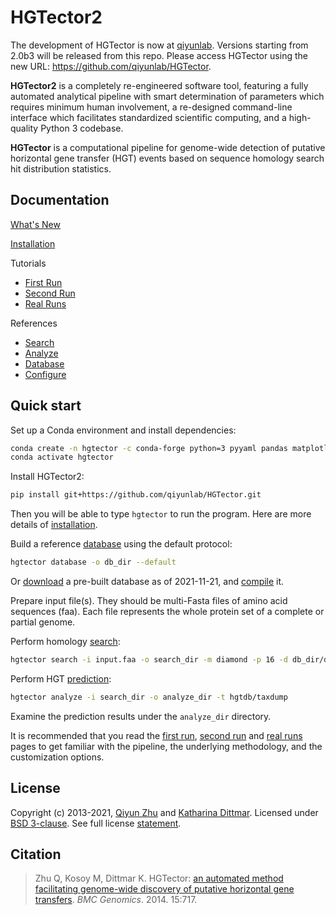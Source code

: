 HGTector2
=========

The development of HGTector is now at [qiyunlab](https://qiyunlab.github.io/). Versions starting from 2.0b3 will be released from this repo. Please access HGTector using the new URL: https://github.com/qiyunlab/HGTector.

**HGTector2** is a completely re-engineered software tool, featuring a fully automated analytical pipeline with smart determination of parameters which requires minimum human involvement, a re-designed command-line interface which facilitates standardized scientific computing, and a high-quality Python 3 codebase.

**HGTector** is a computational pipeline for genome-wide detection of putative horizontal gene transfer (HGT) events based on sequence homology search hit distribution statistics.

## Documentation

[What's New](CHANGELOG.md)

[Installation](doc/install.md)

Tutorials
- [First Run](doc/1strun.md)
- [Second Run](doc/2ndrun.md)
- [Real Runs](doc/realrun.md)

References
- [Search](doc/search.md)
- [Analyze](doc/analyze.md)
- [Database](doc/database.md)
- [Configure](doc/config.md)


## Quick start

Set up a Conda environment and install dependencies:

```bash
conda create -n hgtector -c conda-forge python=3 pyyaml pandas matplotlib scikit-learn bioconda::diamond
conda activate hgtector
```

Install HGTector2:

```bash
pip install git+https://github.com/qiyunlab/HGTector.git
```

Then you will be able to type `hgtector` to run the program. Here are more details of [installation](doc/install.md).

Build a reference [database](doc/database.md) using the default protocol:

```bash
hgtector database -o db_dir --default
```

Or [download](https://www.dropbox.com/s/tszxy9etp52id3u/hgtdb_20211121.tar.xz?dl=0) a pre-built database as of 2021-11-21, and [compile](doc/database.md#Manual-compiling) it.

Prepare input file(s). They should be multi-Fasta files of amino acid sequences (faa). Each file represents the whole protein set of a complete or partial genome.

Perform homology [search](doc/search.md):

```bash
hgtector search -i input.faa -o search_dir -m diamond -p 16 -d db_dir/diamond/db -t db_dir/taxdump
```

Perform HGT [prediction](doc/analyze.md):

```bash
hgtector analyze -i search_dir -o analyze_dir -t hgtdb/taxdump
```

Examine the prediction results under the `analyze_dir` directory.

It is recommended that you read the [first run](doc/1strun.md), [second run](doc/2ndrun.md) and [real runs](doc/realrun.md) pages to get familiar with the pipeline, the underlying methodology, and the customization options.


## License

Copyright (c) 2013-2021, [Qiyun Zhu](mailto:qiyunzhu@gmail.com) and [Katharina Dittmar](mailto:katharinad@gmail.com). Licensed under [BSD 3-clause](http://opensource.org/licenses/BSD-3-Clause). See full license [statement](LICENSE).


## Citation

> Zhu Q, Kosoy M, Dittmar K. HGTector: [an automated method facilitating genome-wide discovery of putative horizontal gene transfers](https://bmcgenomics.biomedcentral.com/articles/10.1186/1471-2164-15-717). *BMC Genomics*. 2014. 15:717.
